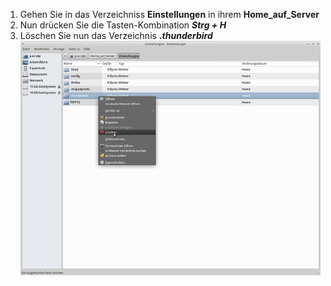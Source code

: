 1. Gehen Sie in das Verzeichniss **Einstellungen** in ihrem **Home_auf_Server**
2. Nun drücken Sie die Tasten-Kombination ***Strg + H***
3. Löschen Sie nun das Verzeichnis ***.thunderbird***
  ![Screenshot 1](content/guides/THUNDERBIRD/RESET/screen1.png)
